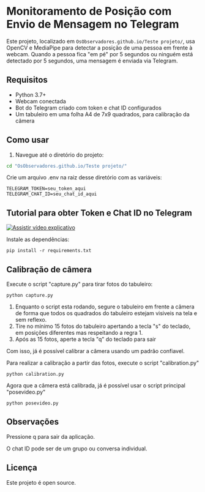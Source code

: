 # Monitoramento de Posição com Envio de Mensagem no Telegram

Este projeto, localizado em `OsObservadores.github.io/Teste projeto/`, usa OpenCV e MediaPipe para detectar a posição de uma pessoa em frente à webcam. Quando a pessoa fica "em pé" por 5 segundos ou ninguém está detectado por 5 segundos, uma mensagem é enviada via Telegram.

## Requisitos

- Python 3.7+
- Webcam conectada
- Bot do Telegram criado com token e chat ID configurados
- Um tabuleiro em uma folha A4 de 7x9 quadrados, para calibração da câmera

## Como usar

1. Navegue até o diretório do projeto:

```bash
cd "OsObservadores.github.io/Teste projeto/"
```

  Crie um arquivo .env na raiz desse diretório com as variáveis:
```
TELEGRAM_TOKEN=seu_token_aqui
TELEGRAM_CHAT_ID=seu_chat_id_aqui
```
## Tutorial para obter Token e Chat ID no Telegram

[![Assistir vídeo explicativo](https://img.youtube.com/vi/l5YDtSLGhqk/0.jpg)](https://www.youtube.com/watch?v=l5YDtSLGhqk)


  Instale as dependências:
```
pip install -r requirements.txt
```

## Calibração de câmera

   Execute o script "capture.py" para tirar fotos do tabuleiro:
```
python capture.py
```
   1. Enquanto o script esta rodando, segure o tabuleiro em frente a câmera de forma que todos os quadrados do tabuleiro estejam visiveis na tela e sem reflexo.
   2. Tire no mínimo 15 fotos do tabuleiro apertando a tecla "s" do teclado, em posições diferentes mas respeitando a regra 1.
   3. Após as 15 fotos, aperte a tecla "q" do teclado para sair

  Com isso, já é possível calibrar a câmera usando um padrão confiavel.
  
  Para realizar a calibração a partir das fotos, execute o script "calibration.py"
```
python calibration.py
```

  Agora que a câmera está calibrada, já é possível usar o script principal "posevideo.py"
```
python posevideo.py
```
## Observações

  Pressione q para sair da aplicação.

  O chat ID pode ser de um grupo ou conversa individual.

## Licença

Este projeto é open source.
